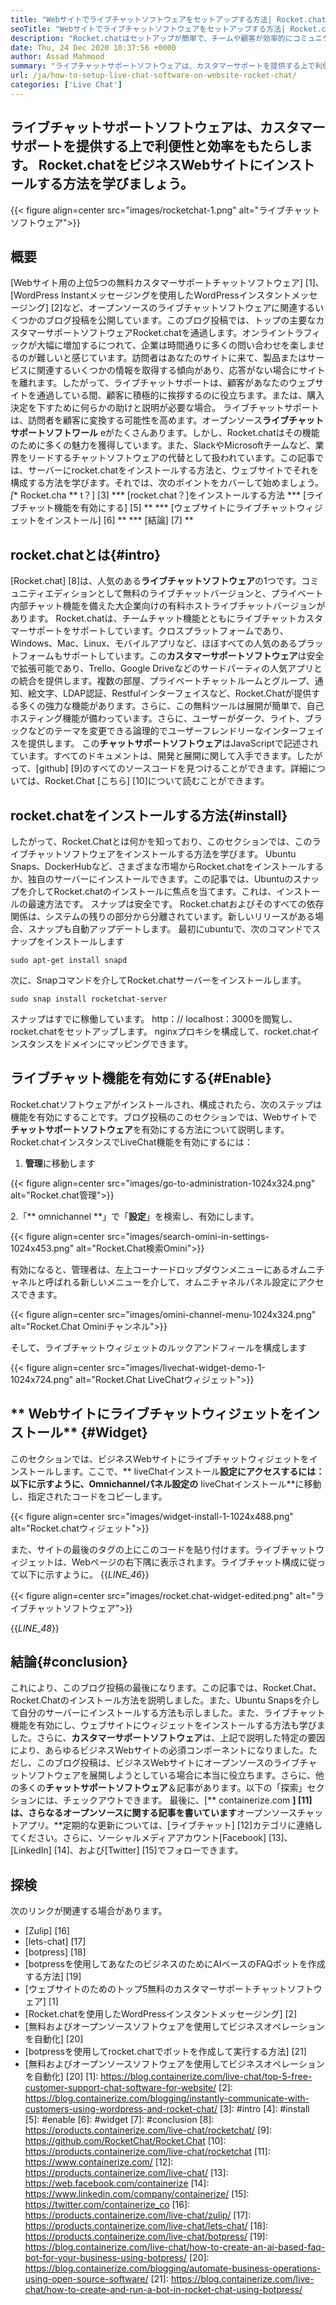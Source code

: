 ```yaml
---
title: "Webサイトでライブチャットソフトウェアをセットアップする方法| Rocket.chat" 
seoTitle: "Webサイトでライブチャットソフトウェアをセットアップする方法| Rocket.chat" 
description: "Rocket.chatはセットアップが簡単で、チームや顧客が効率的にコミュニケーションをとるのに役立ちます。このライブチャットソフトウェアは、オープンソース、クロスプラットフォーム、自己ホストです。" 
date: Thu, 24 Dec 2020 10:37:56 +0000
author: Assad Mahmood
summary: "ライブチャットサポートソフトウェアは、カスタマーサポートを提供する上で利便性と効率をもたらします。 Rocket.chatをビジネスウェブサイトにインストールする方法を学びましょう。" 
url: /ja/how-to-setup-live-chat-software-on-website-rocket-chat/
categories: ['Live Chat']
---
```


## ライブチャットサポートソフトウェアは、カスタマーサポートを提供する上で利便性と効率をもたらします。 Rocket.chatをビジネスWebサイトにインストールする方法を学びましょう。

{{< figure align=center src="images/rocketchat-1.png" alt="ライブチャットソフトウェア">}}


## 概要
[Webサイト用の上位5つの無料カスタマーサポートチャットソフトウェア] [1]、[WordPress Instantメッセージングを使用したWordPressインスタントメッセージング] [2]など、オープンソースのライブチャットソフトウェアに関連するいくつかのブログ投稿を公開しています。このブログ投稿では、トップの主要なカスタマーサポートソフトウェアRocket.chatを通過します。オンライントラフィックが大幅に増加するにつれて、企業は時間通りに多くの問い合わせを楽しませるのが難しいと感じています。訪問者はあなたのサイトに来て、製品またはサービスに関連するいくつかの情報を取得する傾向があり、応答がない場合にサイトを離れます。したがって、ライブチャットサポートは、顧客があなたのウェブサイトを通過している間、顧客に積極的に挨拶するのに役立ちます。または、購入決定を下すために何らかの助けと説明が必要な場合。
ライブチャットサポートは、訪問者を顧客に変換する可能性を高めます。オープンソース**ライブチャットサポートソフトワール** eがたくさんあります。しかし、Rocket.chatはその機能のために多くの魅力を獲得しています。また、SlackやMicrosoftチームなど、業界をリードするチャットソフトウェアの代替として扱われています。この記事では、サーバーにrocket.chatをインストールする方法と、ウェブサイトでそれを構成する方法を学びます。それでは、次のポイントをカバーして始めましょう。
  *[** Rocket.cha ** t？] [3]
  *** [rocket.chat？]をインストールする方法
  *** [ライブチャット機能を有効にする] [5] **
  *** [ウェブサイトにライブチャットウィジェットをインストール] [6] **
  *** [結論] [7] **

## rocket.chatとは{#intro}
[Rocket.chat] [8]は、人気のある**ライブチャットソフトウェア**の1つです。コミュニティエディションとして無料のライブチャットバージョンと、プライベート内部チャット機能を備えた大企業向けの有料ホストライブチャットバージョンがあります。 Rocket.chatは、チームチャット機能とともにライブチャットカスタマーサポートをサポートしています。クロスプラットフォームであり、Windows、Mac、Linux、モバイルアプリなど、ほぼすべての人気のあるプラットフォームもサポートしています。この**カスタマーサポートソフトウェア**は安全で拡張可能であり、Trello、Google Driveなどのサードパーティの人気アプリとの統合を提供します。複数の部屋、プライベートチャットルームとグループ、通知、絵文字、LDAP認証、Restfulインターフェイスなど、Rocket.Chatが提供する多くの強力な機能があります。さらに、この無料ツールは展開が簡単で、自己ホスティング機能が備わっています。さらに、ユーザーがダーク、ライト、ブラックなどのテーマを変更できる論理的でユーザーフレンドリーなインターフェイスを提供します。
この**チャットサポートソフトウェア**はJavaScriptで記述されています。すべてのドキュメントは、開発と展開に関して入手できます。したがって、[github] [9]のすべてのソースコードを見つけることができます。詳細については、Rocket.Chat [こちら] [10]について読むことができます。

## rocket.chatをインストールする方法{#install}
したがって、Rocket.Chatとは何かを知っており、このセクションでは、このライブチャットソフトウェアをインストールする方法を学びます。 Ubuntu Snaps、DockerHubなど、さまざまな市場からRocket.chatをインストールするか、独自のサーバーにインストールできます。この記事では、Ubuntuのスナップを介してRocket.chatのインストールに焦点を当てます。これは、インストールの最速方法です。
スナップは安全です。 Rocket.chatおよびそのすべての依存関係は、システムの残りの部分から分離されています。新しいリリースがある場合、スナップも自動アップデートします。
最初にubuntuで、次のコマンドでスナップをインストールします
```
sudo apt-get install snapd
```
次に、Snapコマンドを介してRocket.chatサーバーをインストールします。
```
sudo snap install rocketchat-server
```
スナップはすでに稼働しています。 http：// localhost：3000を閲覧し、rocket.chatをセットアップします。 nginxプロキシを構成して、rocket.chatインスタンスをドメインにマッピングできます。

## ライブチャット機能を有効にする{#Enable}
Rocket.chatソフトウェアがインストールされ、構成されたら、次のステップは機能を有効にすることです。ブログ投稿のこのセクションでは、Webサイトで**チャットサポートソフトウェア**を有効にする方法について説明します。 Rocket.chatインスタンスでLiveChat機能を有効にするには：
1. **管理**に移動します

{{< figure align=center src="images/go-to-administration-1024x324.png" alt="Rocket.chat管理">}}

2.「** omnichannel **」で「**設定**」を検索し、有効にします。

{{< figure align=center src="images/search-omini-in-settings-1024x453.png" alt="Rocket.Chat検索Omini">}}

有効になると、管理者は、左上コーナードロップダウンメニューにあるオムニチャネルと呼ばれる新しいメニューを介して、オムニチャネルパネル設定にアクセスできます。

{{< figure align=center src="images/omini-channel-menu-1024x324.png" alt="Rocket.Chat Ominiチャンネル">}}

そして、ライブチャットウィジェットのルックアンドフィールを構成します

{{< figure align=center src="images/livechat-widget-demo-1-1024x724.png" alt="Rocket.Chat LiveChatウィジェット">}}


## ** Webサイトにライブチャットウィジェットをインストール** {#Widget}
このセクションでは、ビジネスWebサイトにライブチャットウィジェットをインストールします。ここで、** liveChatインストール**設定にアクセスするには：
以下に示すように、Omnichannelパネル設定の** liveChatインストール**に移動し、指定されたコードをコピーします。

{{< figure align=center src="images/widget-install-1-1024x488.png" alt="Rocket.chatウィジェット">}}

また、サイトの最後のタグの上にこのコードを貼り付けます。ライブチャットウィジェットは、Webページの右下隅に表示されます。ライブチャット構成に従って以下に示すように。
{{_LINE_46_}}

{{< figure align=center src="images/rocket.chat-widget-edited.png" alt="ライブチャットソフトウェア">}}

{{_LINE_48_}}

## 結論{#conclusion}
これにより、このブログ投稿の最後になります。この記事では、Rocket.Chat、Rocket.Chatのインストール方法を説明しました。また、Ubuntu Snapsを介して自分のサーバーにインストールする方法も示しました。また、ライブチャット機能を有効にし、ウェブサイトにウィジェットをインストールする方法も学びました。さらに、**カスタマーサポートソフトウェア**は、上記で説明した特定の要因により、あらゆるビジネスWebサイトの必須コンポーネントになりました。ただし、このブログ投稿は、ビジネスWebサイトにオープンソースのライブチャットソフトウェアを展開しようとしている場合に本当に役立ちます。さらに、他の多くの**チャットサポートソフトウェア**＆記事があります。以下の「探索」セクションには、チェックアウトできます。
最後に、[** containerize.com **] [11]は、さらなるオープンソースに関する記事を書いています**オープンソースチャットアプリ。**定期的な更新については、[ライブチャット] [12]カテゴリに連絡してください。さらに、ソーシャルメディアアカウント[Facebook] [13]、[LinkedIn] [14]、および[Twitter] [15]でフォローできます。

## 探検
次のリンクが関連する場合があります。
  * [Zulip] [16]
  * [lets-chat] [17]
  * [botpress] [18]
  * [botpressを使用してあなたのビジネスのためにAIベースのFAQボットを作成する方法] [19]
  * [ウェブサイトのためのトップ5無料のカスタマーサポートチャットソフトウェア] [1]
  * [Rocket.chatを使用したWordPressインスタントメッセージング] [2]
  * [無料およびオープンソースソフトウェアを使用してビジネスオペレーションを自動化] [20]
  * [botpressを使用してrocket.chatでボットを作成して実行する方法] [21]
  * [無料およびオープンソースソフトウェアを使用してビジネスオペレーションを自動化] [20]
[1]: https://blog.containerize.com/live-chat/top-5-free-customer-support-chat-software-for-website/
[2]: https://blog.containerize.com/blogging/instantly-communicate-with-customers-using-wordpress-and-rocket-chat/
[3]: #intro
[4]: #install
[5]: #enable
[6]: #widget
[7]: #conclusion
[8]: https://products.containerize.com/live-chat/rocketchat/
[9]: https://github.com/RocketChat/Rocket.Chat
[10]: https://products.containerize.com/live-chat/rocketchat
[11]: https://www.containerize.com/
[12]: https://products.containerize.com/live-chat/
[13]: https://web.facebook.com/containerize
[14]: https://www.linkedin.com/company/containerize/
[15]: https://twitter.com/containerize_co
[16]: https://products.containerize.com/live-chat/zulip/
[17]: https://products.containerize.com/live-chat/lets-chat/
[18]: https://products.containerize.com/live-chat/botpress/
[19]: https://blog.containerize.com/live-chat/how-to-create-an-ai-based-faq-bot-for-your-business-using-botpress/
[20]: https://blog.containerize.com/blogging/automate-business-operations-using-open-source-software/
[21]: https://blog.containerize.com/live-chat/how-to-create-and-run-a-bot-in-rocket-chat-using-botpress/
